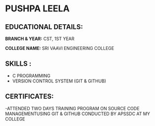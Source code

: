 # PUSHPA LEELA

## EDUCATIONAL DETAILS: 

**BRANCH & YEAR:** CST, 1ST YEAR

**COLLEGE NAME:** SRI VAAVI ENGINEERING COLLEGE

## SKILLS :

- C PROGRAMMING
- VERSION CONTROL SYSTEM (GIT & GITHUB)

## CERTIFICATES:

-ATTENDED TWO DAYS TRAINING PROGRAM ON SOURCE CODE MANAGEMENTUSING GIT & GITHUB CONDUCTED BY APSSDC AT MY COLLEGE
